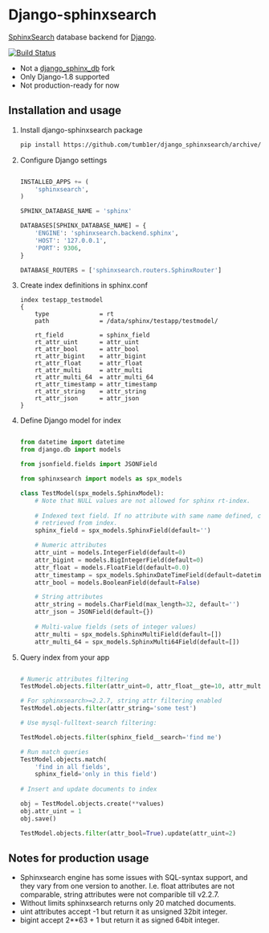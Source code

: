 Django-sphinxsearch
===================

[SphinxSearch](http://sphinxsearch.com) database backend for [Django](https://www.djangoproject.com/).

[![Build Status](https://travis-ci.org/tumb1er/django_sphinxsearch.svg)](https://travis-ci.org/tumb1er/django_sphinxsearch)

* Not a [django_sphinx_db](https://github.com/smartfile/django-sphinx-db) fork
* Only Django-1.8 supported
* Not production-ready for now

Installation and usage
----------------------

1. Install django-sphinxsearch package

    ```sh
    pip install https://github.com/tumb1er/django_sphinxsearch/archive/master.zip
    ```
2. Configure Django settings

    ```python
    
    INSTALLED_APPS += (
        'sphinxsearch',
    )
    
    SPHINX_DATABASE_NAME = 'sphinx'
    
    DATABASES[SPHINX_DATABASE_NAME] = {
        'ENGINE': 'sphinxsearch.backend.sphinx',
        'HOST': '127.0.0.1',
        'PORT': 9306,
    }
    
    DATABASE_ROUTERS = ['sphinxsearch.routers.SphinxRouter']
    ```
3. Create index definitions in sphinx.conf

    ```
    index testapp_testmodel
    {
        type              = rt
        path              = /data/sphinx/testapp/testmodel/
    
        rt_field          = sphinx_field
        rt_attr_uint      = attr_uint
        rt_attr_bool      = attr_bool
        rt_attr_bigint    = attr_bigint
        rt_attr_float     = attr_float
        rt_attr_multi     = attr_multi
        rt_attr_multi_64  = attr_multi_64
        rt_attr_timestamp = attr_timestamp
        rt_attr_string    = attr_string
        rt_attr_json      = attr_json
    }
    ```
4. Define Django model for index
    ```python
    
    from datetime import datetime
    from django.db import models
    
    from jsonfield.fields import JSONField
    
    from sphinxsearch import models as spx_models
    
    class TestModel(spx_models.SphinxModel):
        # Note that NULL values are not allowed for sphinx rt-index.
        
        # Indexed text field. If no attribute with same name defined, can't be
        # retrieved from index.
        sphinx_field = spx_models.SphinxField(default='')
    
        # Numeric attributes
        attr_uint = models.IntegerField(default=0)
        attr_bigint = models.BigIntegerField(default=0)
        attr_float = models.FloatField(default=0.0)
        attr_timestamp = spx_models.SphinxDateTimeField(default=datetime.now)
        attr_bool = models.BooleanField(default=False)
    
        # String attributes
        attr_string = models.CharField(max_length=32, default='')
        attr_json = JSONField(default={})
        
        # Multi-value fields (sets of integer values)
        attr_multi = spx_models.SphinxMultiField(default=[])
        attr_multi_64 = spx_models.SphinxMulti64Field(default=[])
    ```
5. Query index from your app
    ```python
    
    # Numeric attributes filtering
    TestModel.objects.filter(attr_uint=0, attr_float__gte=10, attr_multi__in=[1, 2])
    
    # For sphinxsearch>=2.2.7, string attr filtering enabled
    TestModel.objects.filter(attr_string='some test')
    
    # Use mysql-fulltext-search filtering:
    
    TestModel.objects.filter(sphinx_field__search='find me')
    
    # Run match queries
    TestModel.objects.match(
        'find in all fields', 
        sphinx_field='only in this field')
        
    # Insert and update documents to index
    
    obj = TestModel.objects.create(**values)
    obj.attr_uint = 1
    obj.save()
    
    TestModel.objects.filter(attr_bool=True).update(attr_uint=2)
    ```

Notes for production usage
--------------------------

* Sphinxsearch engine has some issues with SQL-syntax support, and they vary 
from one version to another. I.e. float attributes are not comparable, 
string attributes were not comparible till v2.2.7.
* Without limits sphinxsearch returns only 20 matched documents.
* uint attributes accept -1 but return it as unsigned 32bit integer.
* bigint accept 2**63 + 1 but return it as signed 64bit integer.


